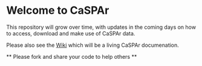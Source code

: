 # Welcome to CaSPAr

This repository will grow over time, with updates in the coming days on how to access, download
and make use of CaSPAr data. 

Please also see the [Wiki](https://github.com/kckornelsen/CaSPAr_Public/wiki) which will be a living CaSPAr documenation.

** Please fork and share your code to help others **
